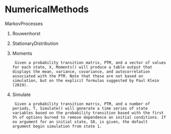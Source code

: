 # NumericalMethods

MarkovProcesses

1. Rouwenhorst
2. StationaryDistribution
3. Moments

		Given a probability transition matrix, PTM, and a vector of values for each state, X, Moments() will produce a table output that      displays the mean, variance, covariance, and autocorrelation associated with the PTM. Note that these are not based on simulation, but on the explicit formulas suggested by Paul Klein (2019). 

4. Simulate

		Given a probability transition matrix, PTM, and a number of periods, T, Simulate() will generate a time series of state variables based on the probability transition based with the first 5% of options burned to remove dependence on initial conditions. If no argument for an initial state, S0, is given, the default argument begin simulation from state 1.
